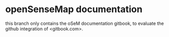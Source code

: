 # openSenseMap documentation

this branch only contains the oSeM documentation gitbook, to evaluate the github integration of <gitbook.com>.
